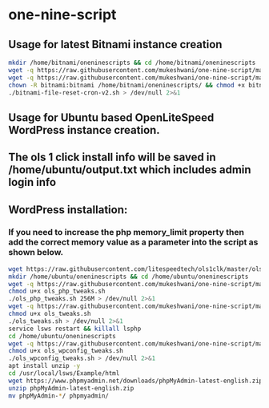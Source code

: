 # one-nine-script
## Usage for latest Bitnami instance creation
```bash
mkdir /home/bitnami/oneninescripts && cd /home/bitnami/oneninescripts
wget -q https://raw.githubusercontent.com/mukeshwani/one-nine-script/main/bitnami-file-reset-cron-v2.sh
wget -q https://raw.githubusercontent.com/mukeshwani/one-nine-script/main/bitnami-file-reset-commands-v2.sh
chown -R bitnami:bitnami /home/bitnami/oneninescripts/ && chmod +x bitnami-file-reset-cron-v2.sh && chmod +x bitnami-file-reset-commands-v2.sh
./bitnami-file-reset-cron-v2.sh > /dev/null 2>&1
```

## Usage for Ubuntu based OpenLiteSpeed WordPress instance creation.
## The ols 1 click install info will be saved in /home/ubuntu/output.txt which includes admin login info
## WordPress installation: 
### If you need to increase the php memory_limit property then add the correct memory value as a parameter into the script as shown below.
```bash
wget https://raw.githubusercontent.com/litespeedtech/ols1clk/master/ols1clk.sh && bash ols1clk.sh --lsphp 80 --wordpress --quiet > /home/ubuntu/output.txt
mkdir /home/ubuntu/oneninescripts && cd /home/ubuntu/oneninescripts
wget -q https://raw.githubusercontent.com/mukeshwani/one-nine-script/main/ols_php_tweaks.sh
chmod u+x ols_php_tweaks.sh
./ols_php_tweaks.sh 256M > /dev/null 2>&1
wget -q https://raw.githubusercontent.com/mukeshwani/one-nine-script/main/ols_tweaks.sh
chmod u+x ols_tweaks.sh
./ols_tweaks.sh > /dev/null 2>&1
service lsws restart && killall lsphp
cd /home/ubuntu/oneninescripts
wget -q https://raw.githubusercontent.com/mukeshwani/one-nine-script/main/ols_wpconfig_tweaks.sh
chmod u+x ols_wpconfig_tweaks.sh
./ols_wpconfig_tweaks.sh > /dev/null 2>&1
apt install unzip -y
cd /usr/local/lsws/Example/html
wget https://www.phpmyadmin.net/downloads/phpMyAdmin-latest-english.zip
unzip phpMyAdmin-latest-english.zip
mv phpMyAdmin-*/ phpmyadmin/
```
##
